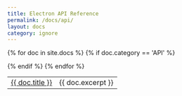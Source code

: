 ```yaml
---
title: Electron API Reference
permalink: /docs/api/
layout: docs
category: ignore
---
```


<table class="table table-ruled table-full-width table-with-spacious-first-column">

{% for doc in site.docs %}
  {% if doc.category == 'API' %}
    <tr>
      <td><a href="{{ site.baseurl }}{{ doc.url }}">{{ doc.title }}</a></td>
      <td>{{ doc.excerpt }}</td>
    </tr>
  {% endif %}
{% endfor %}
</table>
